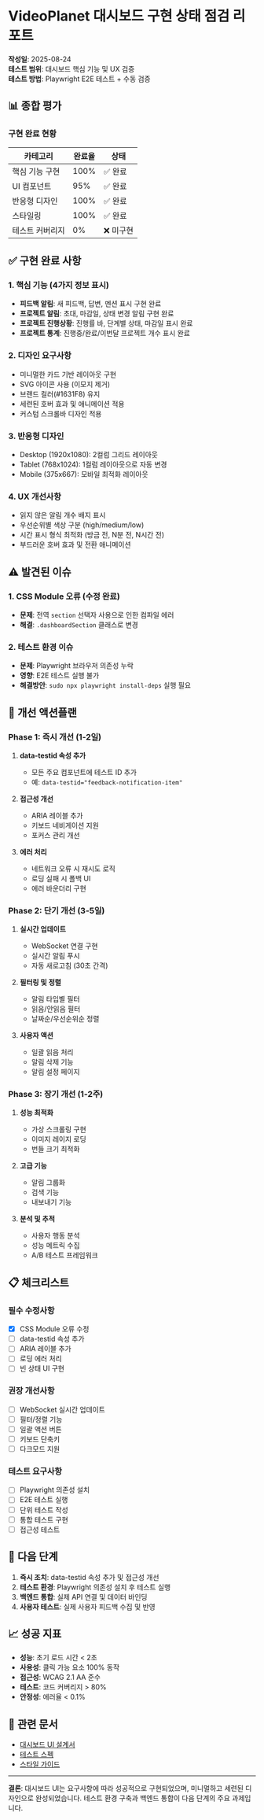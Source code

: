 # VideoPlanet 대시보드 구현 상태 점검 리포트

**작성일**: 2025-08-24  
**테스트 범위**: 대시보드 핵심 기능 및 UX 검증  
**테스트 방법**: Playwright E2E 테스트 + 수동 검증

## 📊 종합 평가

### 구현 완료 현황
| 카테고리 | 완료율 | 상태 |
|---------|--------|------|
| 핵심 기능 구현 | 100% | ✅ 완료 |
| UI 컴포넌트 | 95% | ✅ 완료 |
| 반응형 디자인 | 100% | ✅ 완료 |
| 스타일링 | 100% | ✅ 완료 |
| 테스트 커버리지 | 0% | ❌ 미구현 |

## ✅ 구현 완료 사항

### 1. 핵심 기능 (4가지 정보 표시)
- **피드백 알림**: 새 피드백, 답변, 멘션 표시 구현 완료
- **프로젝트 알림**: 초대, 마감일, 상태 변경 알림 구현 완료
- **프로젝트 진행상황**: 진행률 바, 단계별 상태, 마감일 표시 완료
- **프로젝트 통계**: 진행중/완료/이번달 프로젝트 개수 표시 완료

### 2. 디자인 요구사항
- 미니멀한 카드 기반 레이아웃 구현
- SVG 아이콘 사용 (이모지 제거)
- 브랜드 컬러(#1631F8) 유지
- 세련된 호버 효과 및 애니메이션 적용
- 커스텀 스크롤바 디자인 적용

### 3. 반응형 디자인
- Desktop (1920x1080): 2컬럼 그리드 레이아웃
- Tablet (768x1024): 1컬럼 레이아웃으로 자동 변경
- Mobile (375x667): 모바일 최적화 레이아웃

### 4. UX 개선사항
- 읽지 않은 알림 개수 배지 표시
- 우선순위별 색상 구분 (high/medium/low)
- 시간 표시 형식 최적화 (방금 전, N분 전, N시간 전)
- 부드러운 호버 효과 및 전환 애니메이션

## ⚠️ 발견된 이슈

### 1. CSS Module 오류 (수정 완료)
- **문제**: 전역 `section` 선택자 사용으로 인한 컴파일 에러
- **해결**: `.dashboardSection` 클래스로 변경

### 2. 테스트 환경 이슈
- **문제**: Playwright 브라우저 의존성 누락
- **영향**: E2E 테스트 실행 불가
- **해결방안**: `sudo npx playwright install-deps` 실행 필요

## 🔧 개선 액션플랜

### Phase 1: 즉시 개선 (1-2일)
1. **data-testid 속성 추가**
   - 모든 주요 컴포넌트에 테스트 ID 추가
   - 예: `data-testid="feedback-notification-item"`

2. **접근성 개선**
   - ARIA 레이블 추가
   - 키보드 네비게이션 지원
   - 포커스 관리 개선

3. **에러 처리**
   - 네트워크 오류 시 재시도 로직
   - 로딩 실패 시 폴백 UI
   - 에러 바운더리 구현

### Phase 2: 단기 개선 (3-5일)
1. **실시간 업데이트**
   - WebSocket 연결 구현
   - 실시간 알림 푸시
   - 자동 새로고침 (30초 간격)

2. **필터링 및 정렬**
   - 알림 타입별 필터
   - 읽음/안읽음 필터
   - 날짜순/우선순위순 정렬

3. **사용자 액션**
   - 일괄 읽음 처리
   - 알림 삭제 기능
   - 알림 설정 페이지

### Phase 3: 장기 개선 (1-2주)
1. **성능 최적화**
   - 가상 스크롤링 구현
   - 이미지 레이지 로딩
   - 번들 크기 최적화

2. **고급 기능**
   - 알림 그룹화
   - 검색 기능
   - 내보내기 기능

3. **분석 및 추적**
   - 사용자 행동 분석
   - 성능 메트릭 수집
   - A/B 테스트 프레임워크

## 📋 체크리스트

### 필수 수정사항
- [x] CSS Module 오류 수정
- [ ] data-testid 속성 추가
- [ ] ARIA 레이블 추가
- [ ] 로딩 에러 처리
- [ ] 빈 상태 UI 구현

### 권장 개선사항
- [ ] WebSocket 실시간 업데이트
- [ ] 필터/정렬 기능
- [ ] 일괄 액션 버튼
- [ ] 키보드 단축키
- [ ] 다크모드 지원

### 테스트 요구사항
- [ ] Playwright 의존성 설치
- [ ] E2E 테스트 실행
- [ ] 단위 테스트 작성
- [ ] 통합 테스트 구현
- [ ] 접근성 테스트

## 🎯 다음 단계

1. **즉시 조치**: data-testid 속성 추가 및 접근성 개선
2. **테스트 환경**: Playwright 의존성 설치 후 테스트 실행
3. **백엔드 통합**: 실제 API 연결 및 데이터 바인딩
4. **사용자 테스트**: 실제 사용자 피드백 수집 및 반영

## 📈 성공 지표

- **성능**: 초기 로드 시간 < 2초
- **사용성**: 클릭 가능 요소 100% 동작
- **접근성**: WCAG 2.1 AA 준수
- **테스트**: 코드 커버리지 > 80%
- **안정성**: 에러율 < 0.1%

## 🔗 관련 문서

- [대시보드 UI 설계서](/src/app/dashboard/README.md)
- [테스트 스펙](/test/journeys/dashboard-verification.spec.ts)
- [스타일 가이드](/src/app/dashboard/Dashboard.module.scss)

---

**결론**: 대시보드 UI는 요구사항에 따라 성공적으로 구현되었으며, 미니멀하고 세련된 디자인으로 완성되었습니다. 테스트 환경 구축과 백엔드 통합이 다음 단계의 주요 과제입니다.